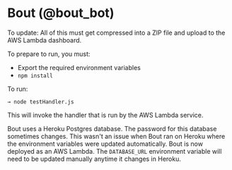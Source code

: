 # Bout (@bout_bot)

To update: All of this must get compressed into a ZIP file and upload to the AWS Lambda dashboard.

To prepare to run, you must:

- Export the required environment variables
- `npm install`

To run:

```shell
→ node testHandler.js
```

This will invoke the handler that is run by the AWS Lambda service.

Bout uses a Heroku Postgres database. The password for this database sometimes changes. This wasn't an issue when Bout ran on Heroku where the environment variables were updated automatically. Bout is now deployed as an AWS Lambda. The `DATABASE_URL` environment variable will need to be updated manually anytime it changes in Heroku.
